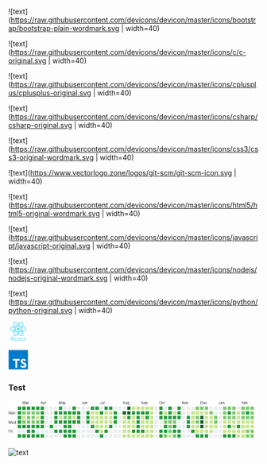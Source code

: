 

![text](https://raw.githubusercontent.com/devicons/devicon/master/icons/bootstrap/bootstrap-plain-wordmark.svg | width=40)

![text](https://raw.githubusercontent.com/devicons/devicon/master/icons/c/c-original.svg | width=40)

![text](https://raw.githubusercontent.com/devicons/devicon/master/icons/cplusplus/cplusplus-original.svg | width=40)

![text](https://raw.githubusercontent.com/devicons/devicon/master/icons/csharp/csharp-original.svg | width=40)

![text](https://raw.githubusercontent.com/devicons/devicon/master/icons/css3/css3-original-wordmark.svg | width=40)

![text](https://www.vectorlogo.zone/logos/git-scm/git-scm-icon.svg | width=40)

![text](https://raw.githubusercontent.com/devicons/devicon/master/icons/html5/html5-original-wordmark.svg | width=40)

![text](https://raw.githubusercontent.com/devicons/devicon/master/icons/javascript/javascript-original.svg | width=40)

![text](https://raw.githubusercontent.com/devicons/devicon/master/icons/nodejs/nodejs-original-wordmark.svg | width=40)

![text](https://raw.githubusercontent.com/devicons/devicon/master/icons/python/python-original.svg | width=40)

<img style="display: inline-block;" src="https://raw.githubusercontent.com/devicons/devicon/master/icons/react/react-original-wordmark.svg" width="40" height="40"></img>

<img style="display: inline-block;" src="https://raw.githubusercontent.com/devicons/devicon/master/icons/typescript/typescript-original.svg" width="40" height="40"></img>

### Test

![text](https://github.com/alexandertoepfer/readme/blob/main/activity-art-v2.png)

![text](https://github-profile-trophy.vercel.app/?username=alexandertoepfer&theme=flat&rank=SSS,SS,S,AAA,AA,A&no-bg=true&no-frame=true)
